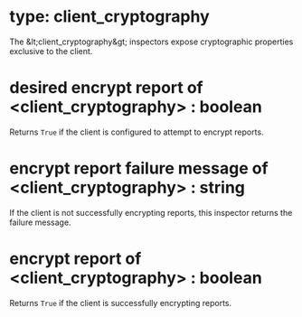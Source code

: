 # type: client_cryptography

The &amp;lt;client_cryptography&amp;gt; inspectors expose cryptographic properties exclusive to the client.

# desired encrypt report of &lt;client_cryptography&gt; : boolean

Returns `True` if the client is configured to attempt to encrypt reports.

# encrypt report failure message of &lt;client_cryptography&gt; : string

If the client is not successfully encrypting reports, this inspector returns the failure message.

# encrypt report of &lt;client_cryptography&gt; : boolean

Returns `True` if the client is successfully encrypting reports.
